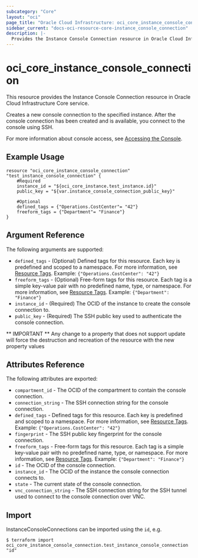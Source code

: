 ```yaml
---
subcategory: "Core"
layout: "oci"
page_title: "Oracle Cloud Infrastructure: oci_core_instance_console_connection"
sidebar_current: "docs-oci-resource-core-instance_console_connection"
description: |-
  Provides the Instance Console Connection resource in Oracle Cloud Infrastructure Core service
---
```


# oci_core_instance_console_connection
This resource provides the Instance Console Connection resource in Oracle Cloud Infrastructure Core service.

Creates a new console connection to the specified instance.
After the console connection has been created and is available,
you connect to the console using SSH.

For more information about console access, see [Accessing the Console](https://docs.cloud.oracle.com/iaas/Content/Compute/References/serialconsole.htm).


## Example Usage

```hcl
resource "oci_core_instance_console_connection" "test_instance_console_connection" {
	#Required
	instance_id = "${oci_core_instance.test_instance.id}"
	public_key = "${var.instance_console_connection_public_key}"

	#Optional
	defined_tags = {"Operations.CostCenter"= "42"}
	freeform_tags = {"Department"= "Finance"}
}
```

## Argument Reference

The following arguments are supported:

* `defined_tags` - (Optional) Defined tags for this resource. Each key is predefined and scoped to a namespace. For more information, see [Resource Tags](https://docs.cloud.oracle.com/iaas/Content/General/Concepts/resourcetags.htm).  Example: `{"Operations.CostCenter": "42"}` 
* `freeform_tags` - (Optional) Free-form tags for this resource. Each tag is a simple key-value pair with no predefined name, type, or namespace. For more information, see [Resource Tags](https://docs.cloud.oracle.com/iaas/Content/General/Concepts/resourcetags.htm).  Example: `{"Department": "Finance"}` 
* `instance_id` - (Required) The OCID of the instance to create the console connection to.
* `public_key` - (Required) The SSH public key used to authenticate the console connection.


** IMPORTANT **
Any change to a property that does not support update will force the destruction and recreation of the resource with the new property values

## Attributes Reference

The following attributes are exported:

* `compartment_id` - The OCID of the compartment to contain the console connection.
* `connection_string` - The SSH connection string for the console connection.
* `defined_tags` - Defined tags for this resource. Each key is predefined and scoped to a namespace. For more information, see [Resource Tags](https://docs.cloud.oracle.com/iaas/Content/General/Concepts/resourcetags.htm).  Example: `{"Operations.CostCenter": "42"}` 
* `fingerprint` - The SSH public key fingerprint for the console connection.
* `freeform_tags` - Free-form tags for this resource. Each tag is a simple key-value pair with no predefined name, type, or namespace. For more information, see [Resource Tags](https://docs.cloud.oracle.com/iaas/Content/General/Concepts/resourcetags.htm).  Example: `{"Department": "Finance"}` 
* `id` - The OCID of the console connection.
* `instance_id` - The OCID of the instance the console connection connects to.
* `state` - The current state of the console connection.
* `vnc_connection_string` - The SSH connection string for the SSH tunnel used to connect to the console connection over VNC. 

## Import

InstanceConsoleConnections can be imported using the `id`, e.g.

```
$ terraform import oci_core_instance_console_connection.test_instance_console_connection "id"
```

